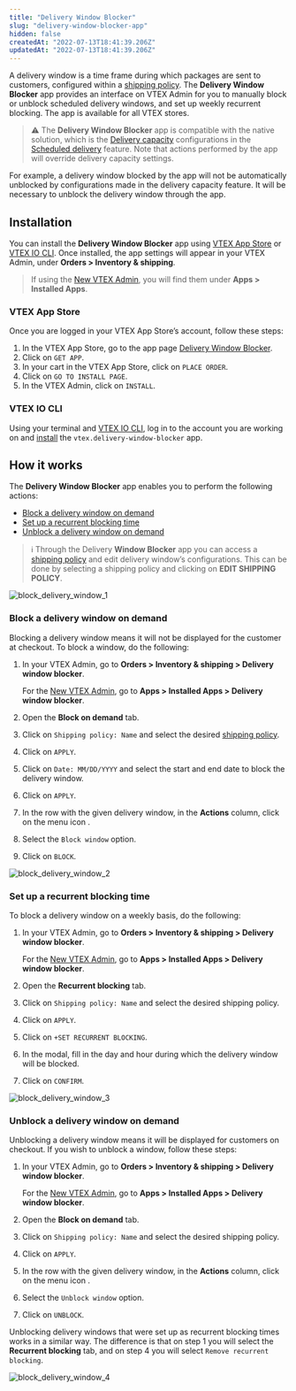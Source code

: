 ```yaml
---
title: "Delivery Window Blocker"
slug: "delivery-window-blocker-app"
hidden: false
createdAt: "2022-07-13T18:41:39.206Z"
updatedAt: "2022-07-13T18:41:39.206Z"
---
```

A delivery window is a time frame during which packages are sent to customers, configured within a [shipping policy](https://help.vtex.com/en/tutorial/shipping-policy--tutorials_140). The **Delivery Window Blocker** app provides an interface on VTEX Admin for you to manually block or unblock scheduled delivery windows, and set up weekly recurrent blocking. The app is available for all VTEX stores.

> ⚠️ The **Delivery Window Blocker** app is compatible with the native solution, which is the [Delivery capacity](https://help.vtex.com/en/tutorial/managing-delivery-capacity--2y217FQZCjD0I1n62yxVcz) configurations in the [Scheduled delivery](https://help.vtex.com/en/tutorial/scheduled-delivery--22g3HAVCGLFiU7xugShOBi) feature. Note that actions performed by the app will override delivery capacity settings.

For example, a delivery window blocked by the app will not be automatically unblocked by configurations made in the delivery capacity feature. It will be necessary to unblock the delivery window through the app.

## Installation

You can install the **Delivery Window Blocker** app using [VTEX App Store](https://apps.vtex.com/vtex-delivery-window-blocker/p) or [VTEX IO CLI](https://developers.vtex.com/vtex-developer-docs/docs/vtex-io-documentation-vtex-io-cli-installation-and-command-reference). Once installed, the app settings will appear in your VTEX Admin, under **Orders > Inventory & shipping**. 

> If using the [New VTEX Admin](https://content.vtex.com/join-new-admin-beta-program-en/), you will find them under **Apps > Installed Apps**.

### VTEX App Store

Once you are logged in your VTEX App Store’s account, follow these steps:

1. In the VTEX App Store, go to the app page [Delivery Window Blocker](https://apps.vtex.com/vtex-delivery-window-blocker/p).
2. Click on `GET APP`.
3. In your cart in the VTEX App Store, click on `PLACE ORDER`.
4. Click on `GO TO INSTALL PAGE`.
5. In the VTEX Admin, click on `INSTALL`.

### VTEX IO CLI

Using your terminal and [VTEX IO CLI](https://vtex.io/docs/recipes/development/vtex-io-cli-installation-and-command-reference/#command-reference), log in to the account you are working on and [install](https://vtex.io/docs/recipes/development/installing-an-app/) the `vtex.delivery-window-blocker` app.

## How it works

The **Delivery Window Blocker** app enables you to perform the following actions:

- [Block a delivery window on demand](#block-a-delivery-window-on-demand)
- [Set up a recurrent blocking time](#set-up-a-recurrent-blocking-time)
- [Unblock a delivery window on demand](#unblock-a-delivery-window-on-demand)

> ℹ️ Through the Delivery **Window Blocker** app you can access a [shipping policy](https://help.vtex.com/en/tutorial/shipping-policy--tutorials_140) and edit delivery window’s configurations. This can be done by selecting a shipping policy and clicking on <i class="fas fa-pencil-alt"></i> **EDIT SHIPPING POLICY**.

![block_delivery_window_1](https://cdn.jsdelivr.net/gh/vtexdocs/dev-portal-content@main/images/delivery-window-blocker-app-0.png)

### Block a delivery window on demand

Blocking a delivery window means it will not be displayed for the customer at checkout. To block a window, do the following:

1. In your VTEX Admin, go to **Orders > Inventory & shipping > Delivery window blocker**.

    For the [New VTEX Admin](https://content.vtex.com/join-new-admin-beta-program-en/), go to **Apps > Installed Apps > Delivery window blocker**.
    
2. Open the **Block on demand** tab.
3. Click on `Shipping policy: Name` <i class="fas fa-angle-down"></i> and select the desired [shipping policy](https://help.vtex.com/en/tutorial/shipping-policy--tutorials_140).
4. Click on `APPLY`.
5. Click on `Date: MM/DD/YYYY` <i class="fas fa-angle-down"></i> and select the start and end date to block the delivery window.
6. Click on `APPLY`.
7. In the row with the given delivery window, in the **Actions** column, click on the menu icon <i class="fas fa-ellipsis-v"></i>.
8. Select the `Block window` option.
9. Click on `BLOCK`.

![block_delivery_window_2](https://cdn.jsdelivr.net/gh/vtexdocs/dev-portal-content@main/images/delivery-window-blocker-app-1.png)

### Set up a recurrent blocking time

To block a delivery window on a weekly basis, do the following:

1. In your VTEX Admin, go to **Orders > Inventory & shipping > Delivery window blocker**.

    For the [New VTEX Admin](https://content.vtex.com/join-new-admin-beta-program-en/), go to **Apps > Installed Apps > Delivery window blocker**.

2. Open the **Recurrent blocking** tab. 
3. Click on `Shipping policy: Name` <i class="fas fa-angle-down"></i> and select the desired shipping policy.
4. Click on `APPLY`.
5. Click on `+SET RECURRENT BLOCKING`.
6. In the modal, fill in the day and hour during which the delivery window will be blocked.
7. Click on `CONFIRM`. 

![block_delivery_window_3](https://cdn.jsdelivr.net/gh/vtexdocs/dev-portal-content@main/images/delivery-window-blocker-app-2.gif)
 
### Unblock a delivery window on demand

Unblocking a delivery window means it will be displayed for customers on checkout. If you wish to unblock a window, follow these steps:

1. In your VTEX Admin, go to **Orders > Inventory & shipping > Delivery window blocker**.

    For the [New VTEX Admin](https://content.vtex.com/join-new-admin-beta-program-en/), go to **Apps > Installed Apps > Delivery window blocker**.

2. Open the **Block on demand** tab. 
3. Click on `Shipping policy: Name` <i class="fas fa-angle-down"></i> and select the desired shipping policy.
4. Click on `APPLY`.
5. In the row with the given delivery window, in the **Actions** column, click on the menu icon <i class="fas fa-ellipsis-v"></i>.
6. Select the `Unblock window` option.
7. Click on `UNBLOCK`.

Unblocking delivery windows that were set up as recurrent blocking times works in a similar way. The difference is that on step 1 you will select the **Recurrent blocking** tab, and on step 4 you will select `Remove recurrent blocking`.

![block_delivery_window_4](https://cdn.jsdelivr.net/gh/vtexdocs/dev-portal-content@main/images/delivery-window-blocker-app-3.png)